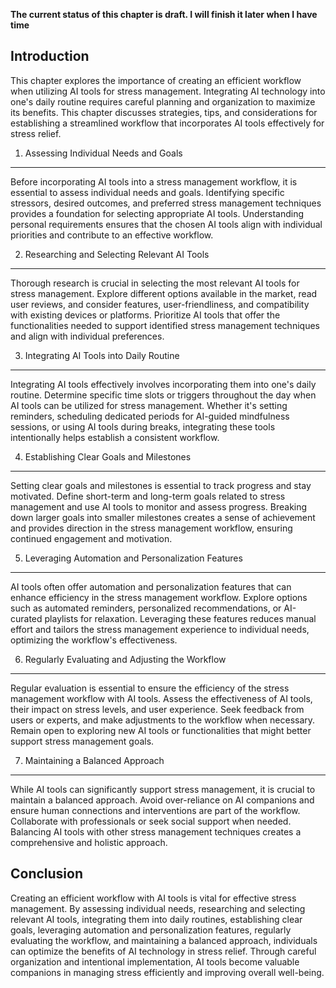 **The current status of this chapter is draft. I will finish it later when I have time**

Introduction
------------

This chapter explores the importance of creating an efficient workflow when utilizing AI tools for stress management. Integrating AI technology into one's daily routine requires careful planning and organization to maximize its benefits. This chapter discusses strategies, tips, and considerations for establishing a streamlined workflow that incorporates AI tools effectively for stress relief.

1. Assessing Individual Needs and Goals
---------------------------------------

Before incorporating AI tools into a stress management workflow, it is essential to assess individual needs and goals. Identifying specific stressors, desired outcomes, and preferred stress management techniques provides a foundation for selecting appropriate AI tools. Understanding personal requirements ensures that the chosen AI tools align with individual priorities and contribute to an effective workflow.

2. Researching and Selecting Relevant AI Tools
----------------------------------------------

Thorough research is crucial in selecting the most relevant AI tools for stress management. Explore different options available in the market, read user reviews, and consider features, user-friendliness, and compatibility with existing devices or platforms. Prioritize AI tools that offer the functionalities needed to support identified stress management techniques and align with individual preferences.

3. Integrating AI Tools into Daily Routine
------------------------------------------

Integrating AI tools effectively involves incorporating them into one's daily routine. Determine specific time slots or triggers throughout the day when AI tools can be utilized for stress management. Whether it's setting reminders, scheduling dedicated periods for AI-guided mindfulness sessions, or using AI tools during breaks, integrating these tools intentionally helps establish a consistent workflow.

4. Establishing Clear Goals and Milestones
------------------------------------------

Setting clear goals and milestones is essential to track progress and stay motivated. Define short-term and long-term goals related to stress management and use AI tools to monitor and assess progress. Breaking down larger goals into smaller milestones creates a sense of achievement and provides direction in the stress management workflow, ensuring continued engagement and motivation.

5. Leveraging Automation and Personalization Features
-----------------------------------------------------

AI tools often offer automation and personalization features that can enhance efficiency in the stress management workflow. Explore options such as automated reminders, personalized recommendations, or AI-curated playlists for relaxation. Leveraging these features reduces manual effort and tailors the stress management experience to individual needs, optimizing the workflow's effectiveness.

6. Regularly Evaluating and Adjusting the Workflow
--------------------------------------------------

Regular evaluation is essential to ensure the efficiency of the stress management workflow with AI tools. Assess the effectiveness of AI tools, their impact on stress levels, and user experience. Seek feedback from users or experts, and make adjustments to the workflow when necessary. Remain open to exploring new AI tools or functionalities that might better support stress management goals.

7. Maintaining a Balanced Approach
----------------------------------

While AI tools can significantly support stress management, it is crucial to maintain a balanced approach. Avoid over-reliance on AI companions and ensure human connections and interventions are part of the workflow. Collaborate with professionals or seek social support when needed. Balancing AI tools with other stress management techniques creates a comprehensive and holistic approach.

Conclusion
----------

Creating an efficient workflow with AI tools is vital for effective stress management. By assessing individual needs, researching and selecting relevant AI tools, integrating them into daily routines, establishing clear goals, leveraging automation and personalization features, regularly evaluating the workflow, and maintaining a balanced approach, individuals can optimize the benefits of AI technology in stress relief. Through careful organization and intentional implementation, AI tools become valuable companions in managing stress efficiently and improving overall well-being.
